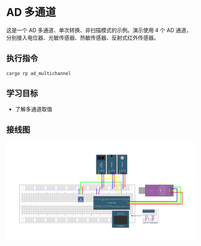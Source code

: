 # AD 多通道

这是一个 AD 多通道、单次转换、非扫描模式的示例。演示使用 4 个 AD 通道，分别接入电位器、光敏传感器、热敏传感器、反射式红外传感器。

## 执行指令

```shell
cargo rp ad_multichannel
```

## 学习目标

- 了解多通道取值

## 接线图

![](../../images/../../images/7-2%20AD多通道.jpg)
